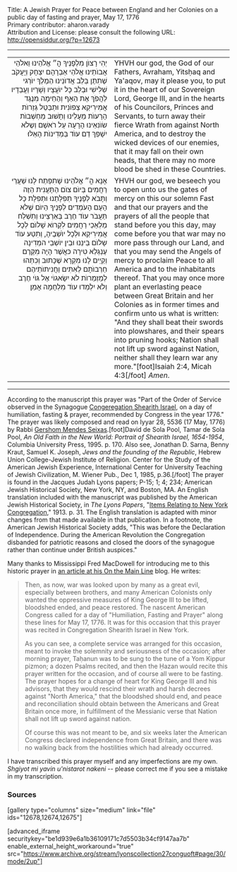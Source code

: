 <html>
<head></head>
<body>
Title: A Jewish Prayer for Peace between England and her Colonies on a public day of fasting and prayer, May 17, 1776<br />
Primary contributor: aharon.varady<br />
Attribution and License: please consult the following URL: <a href="http://opensiddur.org/?p=12673">http://opensiddur.org/?p=12673</a>
<p />
<hr />

<table style="margin-left: auto;margin-right: auto;"><tbody>
<tr><td style="vertical-align:top;" width="46%">
<div class="liturgy" style="text-align: right;"><span lang="he">
יְהִי רָצוֺן מִלְפָנֶיךָ הֳ״ אֱלֹהֵינוּ וֵאלֹהֵי אֲבוֺתֵינוּ אֱלֹהֵי אַבְרָהָם יִצְחָק וְיָעֲקֹב שֶׁתִּתֶּן בְּלֵב אֲדוֺנֵינוּ הַמֶלֶךְ יוֺרְגי שְׁלִישִׁי וּבְלֵב כָּל יוֺעֲצָיו וְשָׁרָיו וַעֲבַדָיו לַהֲפֹךְ אֶת הַאַף וְהַחֵימָה מִנֶגֶד אֲמִירִיקַא צְפוֺנִית וּתְבַּטֵל גְּזֵרוֺת הָרָעוֺת מֵעָלֵינוּ וְתָשׁוּב מַחְשְׁבוֺת שׂוֺנִּאֵינוּ הָרָעָה עַל רֹאשָׁם וְשֶלֹא יִשָׁפֵךְ דַם עוֺד בַּמְּדִינוֺת הָאֵלּוּ׃ 
</span></div>
</td>
 
<td style="vertical-align:top;" width="53%">
<div class="english">
YHVH our god, the God of our Fathers, Avraham, Yitsḥaq and Ya'aqov, may it please you, to put it in the heart of our Sovereign Lord, George III, and in the hearts of his Councilors, Princes and Servants, to turn away their fierce Wrath from against North America, and to destroy the wicked devices of our enemies, that it may fall on their own heads, that there may no more blood be shed in these Countries.
</div>
</td></tr>


<tr><td style="vertical-align:top;" width="46%">
<div class="liturgy" style="text-align: right;"><span lang="he">
אָנָא הֳ״ אֱלֹהֵינוּ שָׁתִפְתַח לָנוּ שַׁעֲרֵי רַחֲמִים בְּיוֺם צוֺם הַתָּעֲנִית הַזֶה וְתָּבֹא לְפָנֶיךָ תְּפִלָּתֵנוּ וּתְפִלָּת כָּל הָעָם הָעֹמְדִים לְפָנֶיךָ הַיוֺם שֶׁלֹא תַּעֲבֹר עוֺד חֶרֶב בְּאַרְצֵינוּ וְתִשְׁלַח מַלְאַכֵי רַחֲמִים לִקְרוֺא שָׁלוֺם לְכָל אֲמִירִיקַא וּלְכָל יוֺשְׁבֶיהָ, וְתִטַע עוֺד שָלוֺם בֵּינֵנוּ וּבֵין יוֺשְבֵי המְּדִינָה עֶנְגְלַא טִירָה כּאֲשֶׁר הָיָה מִקֶּרֶם וְקַיֵים לָנוּ מִקְרָא שֶׁכָּתוּב וְכִתְּהוּ חַרְבוֺתָם לְאִתִּים וַחֲנִיתוֺתֵיהֶם לְמַזְמֵרוֺת לֹא יִשָׂאגוֺי אֶל גּוֺי חֶרֶב וְלֹא יִלְמְדוּ עוֺד מִלְחָמָה אָמֵן׃
</span></div>
</td>
 
<td style="vertical-align:top;" width="53%">
<div class="english">
YHVH our god, we beseech you to open unto us the gates of mercy on this our solemn Fast and that our prayers and the prayers of all the people that stand before you this day, may come before you that war may no more pass through our Land, and that you may send the Angels of mercy to proclaim Peace to all America and to the inhabitants thereof. That you may once more plant an everlasting peace between Great Britain and her Colonies as in former times and confirm unto us what is written: "And they shall beat their swords into plowshares, and their spears into pruning hooks; Nation shall not lift up sword against Nation, neither shall they learn war any more."[foot]Isaiah 2:4, Micah 4:3[/foot] <em>Amen</em>.
</div>
</td></tr></tbody></table>

<hr />

According to the manuscript this prayer was "Part of the Order of Service observed in the Synagogue <a href="http://shearithisrael.org/">Congeregation Shearith Israel</a>, on a day of humiliation, fasting &amp; prayer, recommended by Congress in the year 1776."  The prayer was likely composed and read on Iyyar 28, 5536 (17 May, 1776) by Rabbi <a href="https://en.wikipedia.org/wiki/Gershom_Mendes_Seixas">Gershom Mendes Seixas</a>.[foot]David de Sola Pool, Tamar de Sola Pool, <em>An Old Faith in the New World: Portrait of Shearith Israel, 1654-1954</em>, Columbia University Press, 1995. p. 170. Also see, Jonathan D. Sarna, Benny Kraut, Samuel K. Joseph, <em>Jews and the founding of the Republic</em>, Hebrew Union College-Jewish Institute of Religion. Center for the Study of the American Jewish Experience, International Center for University Teaching of Jewish Civilization, M. Wiener Pub., Dec 1, 1985, p.36.[/foot] The prayer is found in the Jacques Judah Lyons papers; P-15; 1; 4; 234; American Jewish Historical Society, New York, NY, and Boston, MA. An English translation included with the manuscript was published by the American Jewish Historical Society, in <em>The Lyons Papers</em>, "<a href="https://archive.org/stream/lyonscollection27conguoft#page/30/mode/2up">Items Relating to New York Congregation</a>," 1913. p. 31. The English translation is adapted with minor changes from that made available in that publication. In a footnote, the American Jewish Historical Society adds, "This was before the Declaration of Independence. During the American Revolution the Congregation disbanded for patriotic reasons and closed the doors of the synagogue rather than continue under British auspices."

Many thanks to Mississippi Fred MacDowell for introducing me to this historic prayer in <a href="http://onthemainline.blogspot.com/2015/05/a-pair-of-hebrew-revolutionary-war.html">an article at his On the Main Line</a> blog. He writes:

<blockquote>Then, as now, war was looked upon by many as a great evil, especially between brothers, and many American Colonists only wanted the oppressive measures of King George III to be lifted, bloodshed ended, and peace restored. The nascent American Congress called for a day of "Humiliation, Fasting and Prayer" along these lines for May 17, 1776. It was for this occasion that this prayer was recited in Congregation Shearith Israel in New York. 

As you can see, a complete service was arranged for this occasion, meant to invoke the solemnity and seriousness of the occasion; after morning prayer, Taḥanun was to be sung to the tune of a Yom Kippur pizmon; a dozen Psalms recited, and then the Ḥazan would recite this prayer written for the occasion, and of course all were to be fasting. The prayer hopes for a change of heart for King George III and his advisors, that they would rescind their wrath and harsh decrees against "North America," that the bloodshed should end, and peace and reconciliation should obtain between the Americans and Great Britain once more, in fulfillment of the Messianic verse that Nation shall not lift up sword against nation.

Of course this was not meant to be, and six weeks later the American Congress declared independence from Great Britain, and there was no walking back from the hostilities which had already occurred.</blockquote>

I have transcribed this prayer myself and any imperfections are my own. <em>Shgiyot mi yavin u'nistarot nakeni</em> -- please correct me if you see a mistake in my transcription.

<h3>Sources</h3>

[gallery type="columns" size="medium" link="file" ids="12678,12674,12675"]

[advanced_iframe securitykey="be1d939e6a1b36109171c7d5503b34cf9147aa7b" enable_external_height_workaround="true" src="https://www.archive.org/stream/lyonscollection27conguoft#page/30/mode/2up"]
</body>
</html>